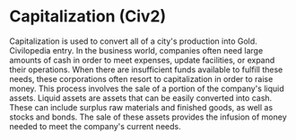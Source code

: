 # Capitalization (Civ2)

 Capitalization is used to convert all of a city's production into Gold.
Civilopedia entry.
In the business world, companies often need large amounts of cash in order to meet expenses, update facilities, or expand their operations. When there are insufficient funds available to fulfill these needs, these corporations often resort to capitalization in order to raise money. This process involves the sale of a portion of the company's liquid assets. Liquid assets are assets that can be easily converted into cash. These can include surplus raw materials and finished goods, as well as stocks and bonds. The sale of these assets provides the infusion of money needed to meet the company's current needs.